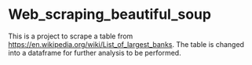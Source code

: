 # Web_scraping_beautiful_soup
This is a project to scrape a table from https://en.wikipedia.org/wiki/List_of_largest_banks. The table is changed into a dataframe for further analysis to be performed.
